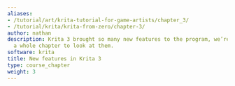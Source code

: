```yaml
---
aliases:
- /tutorial/art/krita-tutorial-for-game-artists/chapter_3/
- /tutorial/krita/krita-from-zero/chapter-3/
author: nathan
description: Krita 3 brought so many new features to the program, we’re going to take
  a whole chapter to look at them.
software: krita
title: New features in Krita 3
type: course_chapter
weight: 3
---
```

